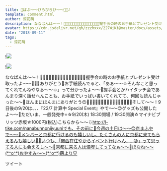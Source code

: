 ```yaml
---
title: 🍼ばぶ〜〜びろびろび〜〜👶🏻♪
template: comment.html
author: 涼花萌
description: ななばんは〜〜！💌🎁💌🎁💌🎁💌🎁💌🎁💌🎁💌🎁💌🎁握手会の時のお手紙とプレゼント受け取ったよ〜〜💓💓💓ありがとう💓お手紙読んでると、「あぁ〜〜☺️そんなこと思ってくれてんねやなぁ〜〜☺️」って分かったよ〜〜💓握手会とかハイタ...
avatar: https://cdn.jsdelivr.net/gh/zzzhxxx/227WiKi@master/docs/assets/photo/avatar/moe.jpg
date: "2018-09-11"
tags:
  - 涼花萌
---
```


!![](https://cdn.jsdelivr.net/gh/227WiKi/227WiKi-image@master/blog-image/moe-2018-09-11_1.jpg)

!![](https://cdn.jsdelivr.net/gh/227WiKi/227WiKi-image@master/blog-image/moe-2018-09-11_2.jpg)


ななばんは〜〜！💌🎁💌🎁💌🎁💌🎁💌🎁💌🎁💌🎁💌🎁握手会の時のお手紙とプレゼント受け取ったよ〜〜💓💓💓ありがとう💓お手紙読んでると、「あぁ〜〜☺️そんなこと思ってくれてんねやなぁ〜〜☺️」って分かったよ〜〜💓握手会とかハイタッチ会であんまり深く話せへんことも、お手紙でいっぱい書いてくれてて、何回も読んじゃった〜〜💌ほんまにほんまにありがとう😉🎁💌🎁💌🎁💌🎁💌🎁💌🎁💌🎁💌🎁💌そして〜〜！9日後の9/20は、、、『22/7 計算中 Special Event』やで〜〜😊グッズも公開したよ〜〜💓ただいま、一般発売中⭐️☆9/20(木) 18:30開場 / 19:30開演☆マイナビブリッツ赤坂☆1000円(税込)こちらから〜〜⇩http://l-tike.com/nanabunnonijyuuniでも、その前に💓今週の土日は〜〜😊京まふやで〜〜🤗メンバーと京都に行けるのも嬉しいし、たくさんの人に京都に来てもらえるんも嬉しい💓💓いつも、「関西在住やからイベント行けへん……😞」って思ってる人にも会えるし〜〜💓京都に来る人は満喫してってなぁ〜〜💓ほなね〜〜(*^o^*)おやすみ〜〜(*^o^*)萌より♡


ツイート



